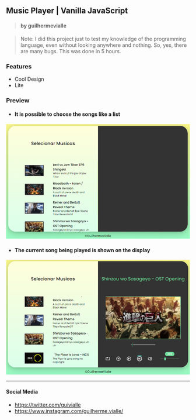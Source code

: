 ## Music Player | Vanilla JavaScript

> #### by guilhermevialle

> Note: I did this project just to test my knowledge of the programming language, even without looking anywhere and nothing. So, yes, there are many bugs. This was done in 5 hours.

 ### Features

- Cool Design
- Lite

### Preview

- #### It is possible to choose the songs like a list
![](https://github.com/guilhermevialle/MusicPlayer/blob/main/MusicPlayer%20by%20Guilherme%20Vialle/Screenshots/capture.PNG)

- #### The current song being played is shown on the display
![](https://github.com/guilhermevialle/MusicPlayer/blob/main/MusicPlayer%20by%20Guilherme%20Vialle/Screenshots/capture2.PNG)


------------

#### Social Media

- https://twitter.com/guivialle
- https://www.instagram.com/guilherme.vialle/
